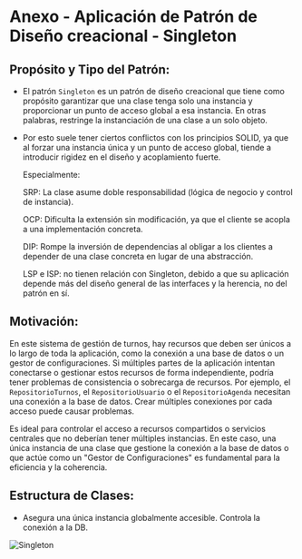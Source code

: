 # Anexo - Aplicación de Patrón de Diseño creacional - Singleton

## Propósito y Tipo del Patrón:

- El patrón `Singleton` es un patrón de diseño creacional que tiene como propósito garantizar que una clase tenga solo una instancia y proporcionar un punto de acceso global a esa instancia. En otras palabras, restringe la instanciación de una clase a un solo objeto.
- Por esto suele tener ciertos conflictos con los principios SOLID, ya que al forzar una instancia única y un punto de acceso global, tiende a introducir rigidez en el diseño y acoplamiento fuerte.

  Especialmente:

  SRP: La clase asume doble responsabilidad (lógica de negocio y control de instancia).

  OCP: Dificulta la extensión sin modificación, ya que el cliente se acopla a una implementación concreta.

  DIP: Rompe la inversión de dependencias al obligar a los clientes a depender de una clase concreta en lugar de una abstracción.

  LSP e ISP: no tienen relación con Singleton, debido a que su aplicación depende más del diseño general de las interfaces y la herencia, no del patrón en sí.

## Motivación:
  
En este sistema de gestión de turnos, hay recursos que deben ser únicos a lo largo de toda la aplicación, como la conexión a una base de datos o un gestor de configuraciones. Si múltiples partes de la aplicación intentan conectarse o gestionar estos recursos de forma independiente, podría tener problemas de consistencia o sobrecarga de recursos. Por ejemplo, el `RepositorioTurnos`, el `RepositorioUsuario` o el `RepositorioAgenda` necesitan una conexión a la base de datos. Crear múltiples conexiones por cada acceso puede causar problemas.

Es ideal para controlar el acceso a recursos compartidos o servicios centrales que no deberían tener múltiples instancias. En este caso, una única instancia de una clase que gestione la conexión a la base de datos o que actúe como un "Gestor de Configuraciones" es fundamental para la eficiencia y la coherencia.

## Estructura de Clases:
- Asegura una única instancia globalmente accesible. Controla la conexión a la DB.

![Singleton](https://github.com/user-attachments/assets/44ccd80f-b0f4-4a2b-9001-e59a9e03cfc1)

